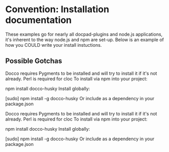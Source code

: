 Convention: Installation documentation
======================================

These examples go for nearly all docpad-plugins and node.js applications,
it's inherent to the way node.js and npm are set-up. Below is an example of
how you COULD write your install instuctions.

Possible Gotchas
----------------

Docco requires Pygments to be installed and will try to install it if it's not already.
Perl is required for cloc
To install via npm into your project:

npm install docco-husky
Install globally:

[sudo] npm install -g docco-husky
Or include as a dependency in your package.json

Docco requires Pygments to be installed and will try to install it if it's not already.
Perl is required for cloc
To install via npm into your project:

npm install docco-husky
Install globally:

[sudo] npm install -g docco-husky
Or include as a dependency in your package.json
